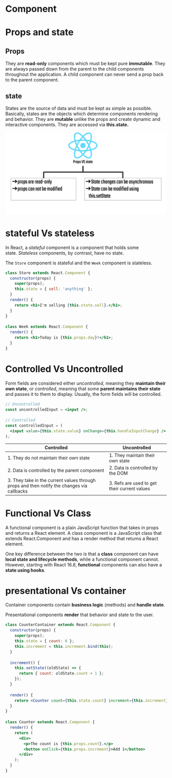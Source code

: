 # Component

# Props and state

## Props

They are **read-only** components which must be kept pure **immutable**. They are always passed down from the parent to the child components throughout the application. A child component can never send a prop back to the parent component.

## state

States are the source of data and must be kept as simple as possible. Basically, states are the objects which determine components rendering and behavior. They are **mutable** unlike the props and create dynamic and interactive components. They are accessed via **this.state.**

![Untitled](props-state.png)

# stateful Vs stateless

In React, a *stateful* component is a component that holds some state. *Stateless* components, by contrast, have no state. 

The `Store` component is stateful and the `Week` component is stateless.

```jsx
class Store extends React.Component {
  constructor(props) {
    super(props);
    this.state = { sell: 'anything' };
  }
  render() {
    return <h1>I'm selling {this.state.sell}.</h1>;
  }
}

class Week extends React.Component {
  render() {
    return <h1>Today is {this.props.day}!</h1>;
  }
}
```

# Controlled Vs Uncontrolled

Form fields are considered either *uncontrolled*, meaning they **maintain their own state**, or *controlled*, meaning that some **parent maintains their state** and passes it to them to display. Usually, the form fields will be controlled.

```jsx
// Uncontrolled
const uncontrolledInput = <input />;

// Controlled
const controlledInput = (
  <input value={this.state.value} onChange={this.handleInputChange} />
);
```

| Controlled | Uncontrolled |
| --- | --- |
| 1. They do not maintain their own state | 1. They maintain their own state |
| 2. Data is controlled by the parent component | 2. Data is controlled by the DOM |
| 3. They take in the current values through props and then notify the changes via callbacks | 3. Refs are used to get their current values |

# Functional Vs Class

A functional component is a plain JavaScript function that takes in props and returns a React element. A class component is a JavaScript class that extends React.Component and has a render method that returns a React element.

One key difference between the two is that a **class** component can have **local state and lifecycle methods**, while a functional component cannot. However, starting with React 16.8, **functional** components can also have a **state using hooks**.

# presentational Vs container

Container components contain **business logic** (methods) and **handle state**. 

Presentational components **render** that behavior and state to the user.

```jsx
class CounterContainer extends React.Component {
  constructor(props) {
    super(props);
    this.state = { count: 0 };
    this.increment = this.increment.bind(this);
  }

  increment() {
    this.setState((oldState) => {
      return { count: oldState.count + 1 };
    });
  }

  render() {
    return <Counter count={this.state.count} increment={this.increment} />;
  }
}

class Counter extends React.Component {
  render() {
    return (
      <div>
        <p>The count is {this.props.count}.</p>
        <button onClick={this.props.increment}>Add 1</button>
      </div>
    );
  }
}
```